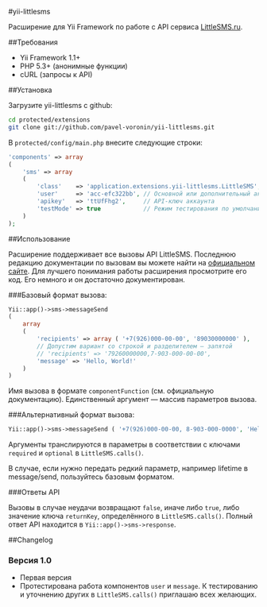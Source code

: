 #yii-littlesms

Расширение для Yii Framework по работе с API сервиса [LittleSMS.ru].

##Требования

- Yii Framework 1.1+
- PHP 5.3+ (анонимные функции)
- cURL (запросы к API)

##Установка

Загрузите yii-littlesms с github:

```bash
cd protected/extensions
git clone git://github.com/pavel-voronin/yii-littlesms.git
```

В ```protected/config/main.php``` внесите следующие строки:

```php
'components' => array
(
    'sms' => array
    (
        'class'    => 'application.extensions.yii-littlesms.LittleSMS',
        'user'     => 'acc-efc322bb', // Основной или дополнительный аккаунт
        'apikey'   => 'ttUfFhg2',     // API-ключ аккаунта
        'testMode' => true            // Режим тестирования по умолчанию выключен, будьте внимательны
    )
);
```

##Использование

Расширение поддерживает все вызовы API LittleSMS. Последнюю редакцию документации по вызовам вы можете найти на [официальном сайте][1]. Для лучшего понимания работы расширения просмотрите его код. Его немного и он достаточно документирован.

###Базовый формат вызова:

```php
Yii::app()->sms->messageSend
(
    array
    (
        'recipients' => array ( '+7(926)000-00-00', '89030000000' ),
        // Допустим вариант со строкой и разделителем — запятой
        // 'recipients' => '79260000000,7-903-000-00-00',
        'message' => 'Hello, World!'
    )
)
```

Имя вызова в формате ```componentFunction``` (см. официальную документацию). Единственный аргумент — массив параметров вызова.

###Альтернативный формат вызова:

```php
Yii::app()->sms->messageSend ( '+7(926)000-00-00, 8-903-000-0000', 'Hello, World!', 'Santa Claus' );
```

Аргументы транслируются в параметры в соответствии с ключами ```required``` и ```optional``` в ```LittleSMS.calls()```.

В случае, если нужно передать редкий параметр, например lifetime в message/send, пользуйтесь базовым форматом.

###Ответы API

Вызовы в случае неудачи возвращают ```false```, иначе либо ```true```, либо значение ключа ```returnKey```, определённого в ```LittleSMS.calls()```. Полный ответ API находится в ```Yii::app()->sms->response```.

##Changelog

### Версия 1.0

- Первая версия
- Протестирована работа компонентов ```user``` и ```message```. К тестированию и уточнению других в ```LittleSMS.calls()``` приглашаю всех желающих. 

[LittleSMS.ru]: http://littlesms.ru
[1]: http://littlesms.ru/doc